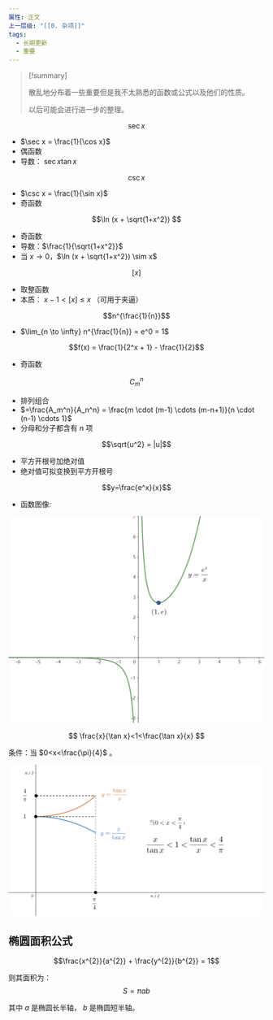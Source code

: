 ```yaml
---
属性: 正文
上一层级: "[[0. 杂项]]"
tags:
  - 长期更新
  - 重要
---
```


> [!summary] 
> 
> 散乱地分布着一些重要但是我不太熟悉的函数或公式以及他们的性质。
> 
> 以后可能会进行进一步的整理。

$$\sec x$$
- $\sec x = \frac{1}{\cos x}$
- 偶函数
- 导数： $\sec x \tan x$

$$\csc x$$
- $\csc x = \frac{1}{\sin x}$
- 奇函数

$$\ln (x + \sqrt{1+x^2}) $$
- 奇函数
- 导数：$\frac{1}{\sqrt{1+x^2}}$
- 当 $x \to 0$，$\ln (x + \sqrt{1+x^2}) \sim x$

$$[x]$$
- 取整函数
- 本质： $x-1 < [x] \le x$ （可用于夹逼）

$$n^{\frac{1}{n}}$$
- $\lim_{n \to \infty} n^{\frac{1}{n}} = e^0 = 1$

$$f(x) = \frac{1}{2^x + 1} - \frac{1}{2}$$
- 奇函数

$$C_m^n$$
- 排列组合
- $=\frac{A_m^n}{A_n^n} = \frac{m \cdot (m-1) \cdots (m-n+1)}{n \cdot (n-1) \cdots 1}$
- 分母和分子都含有 $n$ 项

$$\sqrt{u^2} = |u|$$
- 平方开根号加绝对值
- 绝对值可拟变换到平方开根号

$$y=\frac{e^x}{x}$$
- 函数图像:

![e^x/x](assets/e^x_div_x.png)

$$
\frac{x}{\tan x}<1<\frac{\tan x}{x}
$$

条件：当 $0<x<\frac{\pi}{4}$ 。

![tanx/x compare](assets/tanx&x_compare.png)


## 椭圆面积公式

$$\frac{x^{2}}{a^{2}} + \frac{y^{2}}{b^{2}} = 1$$

则其面积为： $$S = \pi a b$$

其中 $a$ 是椭圆长半轴， $b$ 是椭圆短半轴。